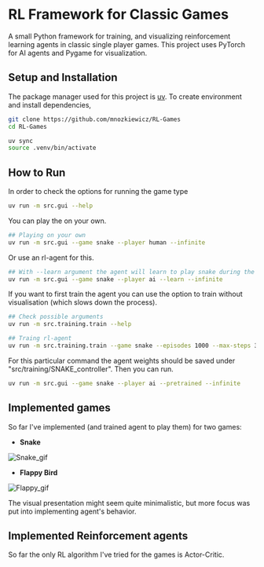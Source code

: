 # RL Framework for Classic Games

A small Python framework for training, and visualizing reinforcement learning agents in classic single player games. This project uses PyTorch for AI agents and Pygame for visualization.

## Setup and Installation

The package manager used for this project is [uv](https://docs.astral.sh/uv/getting-started/installation/).
To create environment and install dependencies,

```bash
git clone https://github.com/mnozkiewicz/RL-Games
cd RL-Games

uv sync
source .venv/bin/activate
```

## How to Run

In order to check the options for running the game type

```bash
uv run -m src.gui --help
```

You can play the on your own.
```bash
## Playing on your own
uv run -m src.gui --game snake --player human --infinite
```

Or use an rl-agent for this.
```bash
## With --learn argument the agent will learn to play snake during the game visualization
uv run -m src.gui --game snake --player ai --learn --infinite
```


If you want to first train the agent you can use the option to train without visualisation (which slows down the process).
```bash
## Check possible arguments
uv run -m src.training.train --help

## Traing rl-agent
uv run -m src.training.train --game snake --episodes 1000 --max-steps 3000
```

For this particular command the agent weights should be saved under "src/training/SNAKE_controller".
Then you can run.

```bash
uv run -m src.gui --game snake --player ai --pretrained --infinite
```


## Implemented games

So far I've implemented (and trained agent to play them) for two games:

* **Snake**

![Snake_gif](https://github.com/user-attachments/assets/87c7753b-b4f8-481d-a65c-3e2dd2adc7d7)

* **Flappy Bird**

![Flappy_gif](https://github.com/user-attachments/assets/cef3fdc6-0176-4485-80eb-418601f0ec76)


The visual presentation might seem quite minimalistic, but more focus was put into implementing agent's behavior.


## Implemented Reinforcement agents

So far the only RL algorithm I've tried for the games is Actor-Critic.
